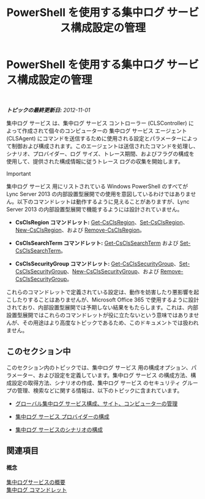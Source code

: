 ﻿---
title: PowerShell を使用する集中ログ サービス構成設定の管理
TOCTitle: PowerShell を使用する集中ログ サービス構成設定の管理
ms:assetid: f455c3aa-0061-413d-bdfb-a3e78f82723d
ms:mtpsurl: https://technet.microsoft.com/ja-jp/library/JJ721938(v=OCS.15)
ms:contentKeyID: 49887219
ms.date: 05/19/2016
mtps_version: v=OCS.15
ms.translationtype: HT
---

# PowerShell を使用する集中ログ サービス構成設定の管理

 

_**トピックの最終更新日:** 2012-11-01_

集中ログ サービス は、集中ログ サービス コントローラー (CLSController) によって作成されて個々のコンピューターの 集中ログ サービス エージェント (CLSAgent) にコマンドを送信するために使用される設定とパラメーターによって制御および構成されます。このエージェントは送信されたコマンドを処理し、シナリオ、プロバイダー、ログ サイズ、トレース期間、およびフラグの構成を使用して、提供された構成情報に従うトレース ログの収集を開始します。


> [!IMPORTANT]
> 集中ログ サービス 用にリストされている Windows PowerShell のすべてが Lync Server 2013 の内部設置型展開での使用を意図しているわけではありません。以下のコマンドレットは動作するように見えることがありますが、Lync Server 2013 の内部設置型展開で機能するようには設計されていません。 
> <UL>
> <LI>
> <P><STRONG>CsClsRegion コマンドレット:</STRONG> <A href="https://docs.microsoft.com/en-us/powershell/module/skype/Get-CsClsRegion">Get-CsClsRegion</A>、<A href="https://docs.microsoft.com/en-us/powershell/module/skype/Set-CsClsRegion">Set-CsClsRegion</A>、<A href="https://docs.microsoft.com/en-us/powershell/module/skype/New-CsClsRegion">New-CsClsRegion</A>、および <A href="https://docs.microsoft.com/en-us/powershell/module/skype/Remove-CsClsRegion">Remove-CsClsRegion</A>。</P>
> <LI>
> <P><STRONG>CsClsSearchTerm コマンドレット:</STRONG> <A href="https://docs.microsoft.com/en-us/powershell/module/skype/Get-CsClsSearchTerm">Get-CsClsSearchTerm</A> および <A href="https://docs.microsoft.com/en-us/powershell/module/skype/Set-CsClsSearchTerm">Set-CsClsSearchTerm</A>。</P>
> <LI>
> <P><STRONG>CsClsSecurityGroup コマンドレット:</STRONG> <A href="https://docs.microsoft.com/en-us/powershell/module/skype/Get-CsClsSecurityGroup">Get-CsClsSecurityGroup</A>、<A href="https://docs.microsoft.com/en-us/powershell/module/skype/Set-CsClsSecurityGroup">Set-CsClsSecurityGroup</A>、<A href="https://docs.microsoft.com/en-us/powershell/module/skype/New-CsClsSecurityGroup">New-CsClsSecurityGroup</A>、および <A href="https://docs.microsoft.com/en-us/powershell/module/skype/Remove-CsClsSecurityGroup">Remove-CsClsSecurityGroup</A>。</P></LI></UL>これらのコマンドレットで定義されている設定は、動作を妨害したり悪影響を起こしたりすることはありませんが、Microsoft Office 365 で使用するように設計されており、内部設置型展開では予期しない結果をもたらします。これは、内部設置型展開ではこれらのコマンドレットが役に立たないという意味ではありませんが、その用途はより高度なトピックであるため、このドキュメントでは扱われません。



## このセクション中

このセクション内のトピックでは、集中ログ サービス 用の構成オプション、パラメーター、および設定を定義しています。集中ログ サービス の構成方法、構成設定の取得方法、シナリオの作成、集中ログ サービス のセキュリティ グループの管理、検索などに関する情報は、以下のトピックに含まれています。

  - [グローバル集中ログ サービス構成、サイト、コンピューターの管理](lync-server-2013-managing-computer-site-and-global-centralized-logging-service-configuration.md)

  - [集中ログ サービス プロバイダーの構成](lync-server-2013-configuring-providers-for-centralized-logging-service.md)

  - [集中ログ サービスのシナリオの構成](lync-server-2013-configuring-scenarios-for-the-centralized-logging-service.md)

## 関連項目

#### 概念

[集中ログサービスの概要](lync-server-2013-overview-of-the-centralized-logging-service.md)  
[集中ログ コマンドレット](lync-server-2013-centralized-logging-cmdlets.md)

